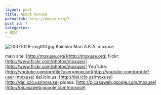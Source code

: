 ```yaml
---
layout: post
title: About moxuse
permalink: http://moxus.org/7
post_id: 7
categories: 
- 雑記
---
```


![20071028-img013.jpg](/images/20071028-img013.jpg)
Koichiro Mori
A.K.A. moxuse

main site: 
[http://moxuse.org/](http://moxuse.org)
flickr: 
[http://www.flickr.com/photos/moxuse/](http://www.flickr.com/photos/moxuse/)
YouTube: 
[http://youtube.com/profile?user=moxuse](http://youtube.com/profile?user=moxuse)
del.icio.us: 
[http://del.icio.us/moxuse](http://del.icio.us/moxuse)
picasa: 
[http://picasaweb.google.com/moxuse](http://picasaweb.google.com/moxuse)